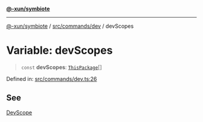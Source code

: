 [**@-xun/symbiote**](../../../../README.md)

***

[@-xun/symbiote](../../../../README.md) / [src/commands/dev](../README.md) / devScopes

# Variable: devScopes

> `const` **devScopes**: [`ThisPackage`](../../../configure/enumerations/ThisPackageGlobalScope.md#thispackage)[]

Defined in: [src/commands/dev.ts:26](https://github.com/Xunnamius/symbiote/blob/15958ef64db3e6bbd3a724cff425dee47b08713b/src/commands/dev.ts#L26)

## See

[DevScope](../../../configure/enumerations/ThisPackageGlobalScope.md)
